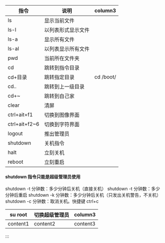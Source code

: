 

| 指令          | 说明               | column3   |
| ------------- | ------------------ | --------- |
| ls            | 显示当前文件       |           |
| ls-l          | 以列表形式显示文件 |
| ls-a          | 显示所有文件       |
| ls-al         | 以列表显示所有文件 |
| pwd           | 当前所在文件夹     |
| cd            | 跳转到指令目录     |
| cd+目录       | 跳转指定目录       | cd /boot/ |
| cd..          | 跳转到上一级目录   |
| cd+~          | 跳转到自己家       |
| clear         | 清屏               |
| ctrl+ait+f1   | 切换到图像界面     |
| ctrl+ait+f2~6 | 切换到字符界面     |
| logout        | 推出管理员         |
| shutdown      | 关机指令           |
| halt          | 立刻关机           |
| reboot        | 立刻重启           |

<!--more-->

#### shutdown 指令只能是超级管理员使用

shutdown -t 分钟数：多少分钟后关机（直接关机）
shutdown -t 分钟数：多少分钟后重启
shutdown -k 分钟数：多少分钟后关机（只发出关机警告，不关机）
shutdown -c 分钟数：取消关机。快捷键 ctrl+c

| su root  | 切换超级管理员 | column3  |
| -------- | -------------- | -------- |
| content1 | content2       | content3 |

:::
